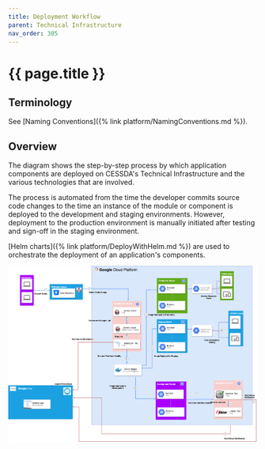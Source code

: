 ```yaml
---
title: Deployment Workflow
parent: Technical Infrastructure
nav_order: 305
---
```


# {{ page.title }}

## Terminology

See [Naming Conventions]({% link platform/NamingConventions.md %}).

## Overview

The diagram shows the step-by-step process by which application components are deployed on
 CESSDA's Technical Infrastructure and the various technologies that are involved.

The process is automated from the time the developer commits source code changes to the time an
 instance of the module or component is deployed to the development and staging environments.
  However, deployment to the production environment is manually initiated after testing and
   sign-off in the staging environment.

[Helm charts]({% link platform/DeployWithHelm.md %}) are used to orchestrate the deployment of an application's components.

![DataFlow_Diagram](../assets/DataFlow_Diagram.png)
